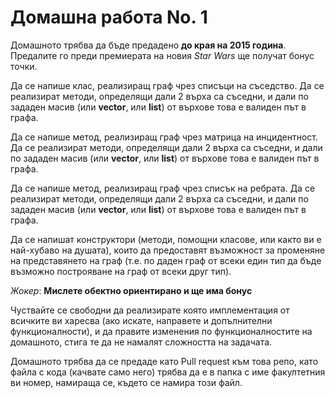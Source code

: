 # Домашна работа No. 1

Домашното трябва да бъде предадено **до края на 2015 година**.  Предалите го преди премиерата на новия *Star Wars* ще получат бонус точки.

Да се напише клас, реализиращ граф чрез списъци на съседство.  Да се реализират методи, определящи дали 2 върха са съседни, и дали по зададен масив (или **vector**, или **list**) от върхове това е валиден път в графа.

Да се напише метод, реализиращ граф чрез матрица на инцидентност.  Да се реализират методи, определящи дали 2 върха са съседни, и дали по зададен масив (или **vector**, или **list**) от върхове това е валиден път в графа.

Да се напише метод, реализиращ граф чрез списък на ребрата.  Да се реализират методи, определящи дали 2 върха са съседни, и дали по зададен масив (или **vector**, или **list**) от върхове това е валиден път в графа.

Да се напишат конструктори (методи, помощни класове, или както ви е най-хубаво на душата), които да предоставят възможност за променяне на представянето на граф (т.e. по даден граф от всеки един тип да бъде възможно построяване на граф от всеки друг тип).

*Жокер*: **Мислете обектно ориентирано и ще има бонус**

Чуствайте се свободни да реализирате която имплементация от всичките ви харесва (ако искате, направете и допълнителни функционалности), и да правите изменения по функционалностите на домашното, стига те да не намалят сложността на задачата.

Домашното трябва да се предаде като Pull request към това репо, като файла с кода (качвате само него) трябва да е в папка с име факултетния ви номер, намираща се, където се намира този файл.
